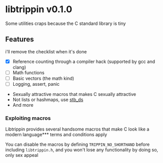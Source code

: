 # libtrippin v0.1.0

Some utilities craps because the C standard library is tiny

## Features

i'll remove the checklist when it's done

- [x] Reference counting through a compiler hack (supported by gcc and clang)
- [ ] Math functions
- [ ] Basic vectors (the math kind)
- [ ] Logging, assert, panic
- Sexually attractive macros that makes C sexually attractive
- Not lists or hashmaps, use [stb_ds](https://github.com/nothings/stb/blob/master/stb_ds.h)
- And more

### Exploiting macros

Libtrippin provides several handsome macros that make C look like a modern language\*\*\* terms and conditions
apply

You can disable the macros by defining `TRIPPIN_NO_SHORTHAND` before including `libtrippin.h`, and you
won't lose any functionality by doing so, only sex appeal